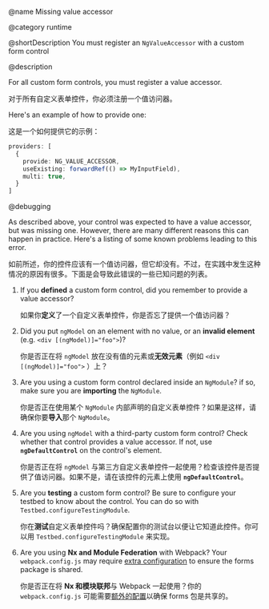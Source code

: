 @name Missing value accessor

@category runtime

@shortDescription You must register an `NgValueAccessor` with a custom form control

@description

For all custom form controls, you must register a value accessor.

对于所有自定义表单控件，你必须注册一个值访问器。

Here's an example of how to provide one:

这是一个如何提供它的示例：

```typescript
providers: [
  {
    provide: NG_VALUE_ACCESSOR,
    useExisting: forwardRef(() => MyInputField),
    multi: true,
  }
]
```

@debugging

As described above, your control was expected to have a value accessor, but was missing one. However, there are many different reasons this can happen in practice. Here's a listing of some known problems leading to this error.

如前所述，你的控件应该有一个值访问器，但它却没有。不过，在实践中发生这种情况的原因有很多。下面是会导致此错误的一些已知问题的列表。

1. If you **defined** a custom form control, did you remember to provide a value accessor?

   如果你**定义**了一个自定义表单控件，你是否忘了提供一个值访问器？

1. Did you put `ngModel` on an element with no value, or an **invalid element** \(e.g. `<div [(ngModel)]="foo">`\)?

   你是否正在将 `ngModel` 放在没有值的元素或**无效元素**（例如 `<div [(ngModel)]="foo">` ）上？

1. Are you using a custom form control declared inside an `NgModule`? if so, make sure you are **importing** the `NgModule`.

   你是否正在使用某个 `NgModule` 内部声明的自定义表单控件？如果是这样，请确保你要**导入**那个 `NgModule`。

1. Are you using `ngModel` with a third-party custom form control? Check whether that control provides a value accessor. If not, use **`ngDefaultControl`** on the control's element.

   你是否正在将 `ngModel` 与第三方自定义表单控件一起使用？检查该控件是否提供了值访问器。如果不是，请在该控件的元素上使用 **`ngDefaultControl`**。

1. Are you **testing** a custom form control? Be sure to configure your testbed to know about the control. You can do so with `Testbed.configureTestingModule`.

   你在**测试**自定义表单控件吗？确保配置你的测试台以便让它知道此控件。你可以用 `Testbed.configureTestingModule` 来实现。

1. Are you using **Nx and Module Federation** with Webpack? Your `webpack.config.js` may require [extra configuration](https://github.com/angular/angular/issues/43821#issuecomment-1054845431) to ensure the forms package is shared.

   你是否正在将 **Nx 和模块联邦**与 Webpack 一起使用？你的 `webpack.config.js` 可能需要[额外的配置](https://github.com/angular/angular/issues/43821#issuecomment-1054845431)以确保 forms 包是共享的。
